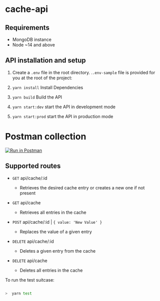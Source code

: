 # cache-api
## Requirements

- MongoDB instance
- Node ~14 and above

## API installation and setup

1. Create a `.env` file in the root directory. .`.env-sample` file is provided for you at the root of the project: 

2. ```yarn install``` Install Dependencies
3. ```yarn build``` Build the API
4. ```yarn start:dev``` start the API in development mode
5. ```yarn start:prod``` start the API in production mode

# Postman collection

[![Run in Postman](https://run.pstmn.io/button.svg)](https://www.getpostman.com/collections/a0d9b31b30e3f8c58984)

## Supported routes

- `GET` api/cache/:id 
    - Retrieves the desired cache entry or creates a new one if not present 

- `GET` api/cache
    - Retrieves all entries in the cache

- `POST` api/cache/:id | `{ value: 'New Value' }`
    - Replaces the value of a given entry

- `DELETE` api/cache/:id
    - Deletes a given entry from the cache

- `DELETE` api/cache
    - Deletes all entries in the cache


To run the test suitcase:

```bash

>  yarn test
```